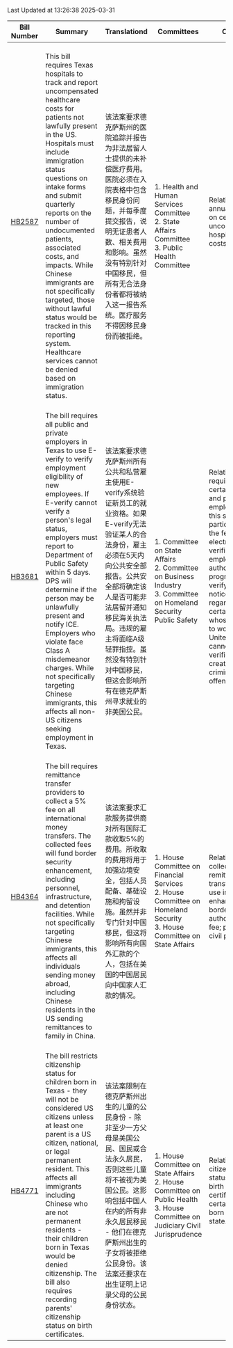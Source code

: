 Last Updated at 13:26:38 2025-03-31

|Bill Number|Summary|Translationd|Committees|Caption|Authors|Last Actiond|
|-|-|-|-|-|-|-|
|[HB2587](https://capitol.texas.gov/BillLookup/History.aspx?LegSess=89R&Bill=HB2587)|<br>This bill requires Texas hospitals to track and report uncompensated healthcare costs for patients not lawfully present in the US. Hospitals must include immigration status questions on intake forms and submit quarterly reports on the number of undocumented patients, associated costs, and impacts. While Chinese immigrants are not specifically targeted, those without lawful status would be tracked in this reporting system. Healthcare services cannot be denied based on immigration status.<br>|<br>该法案要求德克萨斯州的医院追踪并报告为非法居留人士提供的未补偿医疗费用。医院必须在入院表格中包含移民身份问题，并每季度提交报告，说明无证患者人数、相关费用和影响。虽然没有特别针对中国移民，但所有无合法身份者都将被纳入这一报告系统。医疗服务不得因移民身份而被拒绝。<br>|<br>1. Health and Human Services Committee<br>2. State Affairs Committee<br>3. Public Health Committee<br>|Relating to an annual report on certain uncompensated hospital care costs.|Olcott|03/17/2025 H Referred to Public Health: Mar 17 2025  2:32PM|
|[HB3681](https://capitol.texas.gov/BillLookup/History.aspx?LegSess=89R&Bill=HB3681)|<br>The bill requires all public and private employers in Texas to use E-verify to verify employment eligibility of new employees. If E-verify cannot verify a person's legal status, employers must report to Department of Public Safety within 5 days. DPS will determine if the person may be unlawfully present and notify ICE. Employers who violate face Class A misdemeanor charges. While not specifically targeting Chinese immigrants, this affects all non-US citizens seeking employment in Texas.<br>|<br>该法案要求德克萨斯州所有公共和私营雇主使用E-verify系统验证新员工的就业资格。如果E-verify无法验证某人的合法身份，雇主必须在5天内向公共安全部报告。公共安全部将确定该人是否可能非法居留并通知移民海关执法局。违规的雇主将面临A级轻罪指控。虽然没有特别针对中国移民，但这会影响所有在德克萨斯州寻求就业的非美国公民。<br>|<br>1. Committee on State Affairs<br>2. Committee on Business  Industry<br>3. Committee on Homeland Security  Public Safety<br>|Relating to requiring certain public and private employers in this state to participate in the federal electronic verification of employment authorization program, or E-verify, and notice regarding certain persons whose eligibility to work in the United States cannot be verified; creating a criminal offense.|Lowe|03/25/2025 H Referred to State Affairs: Mar 25 2025  3:26PM|
|[HB4364](https://capitol.texas.gov/BillLookup/History.aspx?LegSess=89R&Bill=HB4364)|<br>The bill requires remittance transfer providers to collect a 5% fee on all international money transfers. The collected fees will fund border security enhancement, including personnel, infrastructure, and detention facilities. While not specifically targeting Chinese immigrants, this affects all individuals sending money abroad, including Chinese residents in the US sending remittances to family in China.<br>|<br>该法案要求汇款服务提供商对所有国际汇款收取5%的费用。所收取的费用将用于加强边境安全，包括人员配备、基础设施和拘留设施。虽然并非专门针对中国移民，但这将影响所有向国外汇款的个人，包括在美国的中国居民向中国家人汇款的情况。<br>|<br>1. House Committee on Financial Services<br>2. House Committee on Homeland Security<br>3. House Committee on State Affairs<br>|Relating to the collection of remittance transfer fees for use in enhancing border security; authorizing a fee; providing a civil penalty.|Money|03/11/2025 H Filed|
|[HB4771](https://capitol.texas.gov/BillLookup/History.aspx?LegSess=89R&Bill=HB4771)|<br>The bill restricts citizenship status for children born in Texas - they will not be considered US citizens unless at least one parent is a US citizen, national, or legal permanent resident. This affects all immigrants including Chinese who are not permanent residents - their children born in Texas would be denied citizenship. The bill also requires recording parents' citizenship status on birth certificates.<br>|<br>该法案限制在德克萨斯州出生的儿童的公民身份 - 除非至少一方父母是美国公民、国民或合法永久居民，否则这些儿童将不被视为美国公民。这影响包括中国人在内的所有非永久居民移民 - 他们在德克萨斯州出生的子女将被拒绝公民身份。该法案还要求在出生证明上记录父母的公民身份状态。<br>|<br>1. House Committee on State Affairs<br>2. House Committee on Public Health<br>3. House Committee on Judiciary  Civil Jurisprudence<br>|Relating to the citizenship status of and birth certificates for certain children born in this state.|Olcott|03/13/2025 H Filed|
